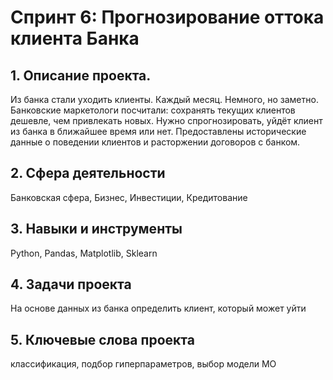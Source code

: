 # Cпринт 6: Прогнозирование оттока клиента Банка

## 1. Описание проекта.
Из банка стали уходить клиенты. Каждый месяц. Немного, но заметно. Банковские маркетологи посчитали: сохранять текущих клиентов дешевле, чем привлекать новых.
Нужно спрогнозировать, уйдёт клиент из банка в ближайшее время или нет. Предоставлены исторические данные о поведении клиентов и расторжении договоров с банком.

## 2. Сфера деятельности
Банковская сфера, Бизнес, Инвестиции, Кредитование

## 3. Навыки и инструменты
Python, Pandas, Matplotlib, Sklearn

## 4. Задачи проекта
На основе данных из банка определить клиент, который может уйти

## 5. Ключевые слова проекта
классификация, подбор гиперпараметров, выбор модели МО
